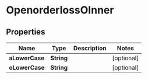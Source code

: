 

# OpenorderlossOInner


## Properties

| Name | Type | Description | Notes |
|------------ | ------------- | ------------- | -------------|
|**aLowerCase** | **String** |  |  [optional] |
|**oLowerCase** | **String** |  |  [optional] |



